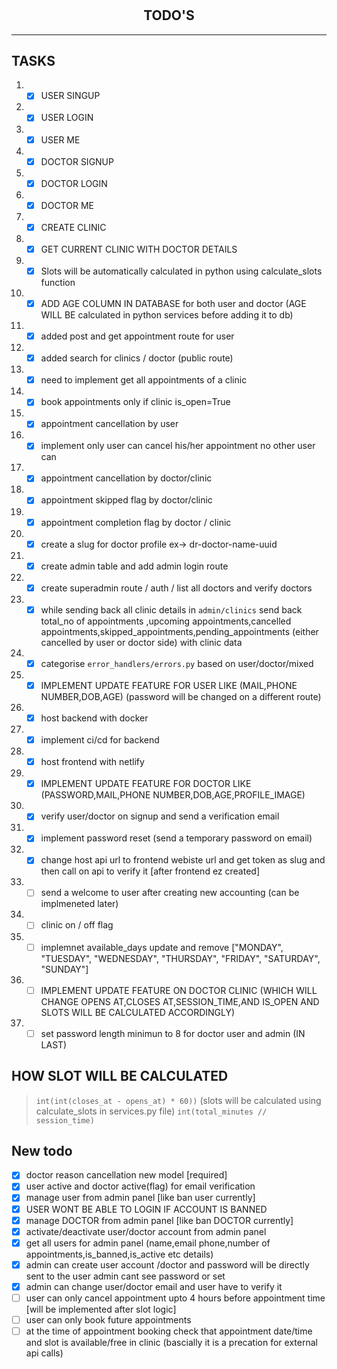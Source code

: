 #

<h2 align='center'>TODO'S</h2>
<hr>

## TASKS

1. - [X] USER SINGUP
1. - [X] USER LOGIN
1. - [X] USER ME
1. - [X] DOCTOR SIGNUP
1. - [X] DOCTOR LOGIN
1. - [X] DOCTOR ME
1. - [X] CREATE CLINIC
1. - [X] GET CURRENT CLINIC WITH DOCTOR DETAILS
1. - [x] Slots will be automatically calculated in python using calculate_slots function
1. - [x] ADD AGE COLUMN IN DATABASE for both user and doctor (AGE WILL BE calculated in python services before adding it to db)
1. - [x] added post and get appointment route for user
1. - [x] added search for clinics / doctor (public route)
1. - [x] need to implement get all appointments of a clinic
1. - [x] book appointments only if clinic is_open=True
1. - [x] appointment cancellation by user
1. - [x] implement only user can cancel his/her appointment no other user can
1. - [x] appointment cancellation by doctor/clinic
1. - [x] appointment skipped flag by doctor/clinic
1. - [x] appointment completion  flag by doctor / clinic
1. - [x] create a slug for doctor profile ex-> dr-doctor-name-uuid
1. - [x] create admin table and add admin login route
1. - [x] create superadmin route / auth / list all doctors and verify doctors
1. - [x] while sending back all clinic details in `admin/clinics` send back total_no of appointments ,upcoming appointments,cancelled appointments,skipped_appointments,pending_appointments (either cancelled by user or doctor side) with clinic data
1. - [x] categorise `error_handlers/errors.py` based on user/doctor/mixed
1. - [x] IMPLEMENT UPDATE FEATURE FOR USER LIKE (MAIL,PHONE NUMBER,DOB,AGE) (password will be changed on a different route)
1. - [x] host backend with docker
1. - [x] implement ci/cd for backend
1. - [x] host frontend with netlify
1. - [x] IMPLEMENT UPDATE FEATURE FOR DOCTOR LIKE (PASSWORD,MAIL,PHONE NUMBER,DOB,AGE,PROFILE_IMAGE)
1. - [x] verify user/doctor on signup and send a verification email
1. - [x] implement password reset (send a temporary password on email)
1. - [x] change host api url to frontend webiste url and get token as slug and then call on api to verify it [after frontend ez created]
1. - [ ] send a welcome to user after creating new accounting (can be implmeneted later)
1. - [ ] clinic on / off flag
1. - [ ] implemnet available_days update and remove ["MONDAY", "TUESDAY", "WEDNESDAY", "THURSDAY", "FRIDAY", "SATURDAY", "SUNDAY"]
1. - [ ] IMPLEMENT UPDATE FEATURE ON DOCTOR CLINIC (WHICH WILL CHANGE OPENS AT,CLOSES AT,SESSION_TIME,AND IS_OPEN AND SLOTS WILL BE CALCULATED ACCORDINGLY)
1. - [ ] set password length minimun to 8 for doctor user and admin (IN LAST)

## HOW SLOT WILL BE CALCULATED

> `int(int(closes_at - opens_at) * 60))` (slots will be calculated using calculate_slots in services.py file)
> `int(total_minutes // session_time)`

## New todo

- [x] doctor reason cancellation new model [required]
- [x] user active  and doctor active(flag) for email verification
- [X] manage user from admin panel [like ban user currently]
- [X] USER WONT BE ABLE TO LOGIN IF ACCOUNT IS BANNED
- [x] manage DOCTOR from admin panel [like ban DOCTOR currently]
- [x] activate/deactivate user/doctor account from admin panel
- [X] get all users for admin panel (name,email phone,number of appointments,is_banned,is_active etc details)
- [x] admin can create user account /doctor and password will be directly sent to the user admin cant see password or set
- [x] admin can change user/doctor email and user have to verify it
- [ ] user can only cancel appointment upto 4 hours before appointment time [will be implemented after slot logic]
- [ ] user can only book future appointments
- [ ] at the time of appointment booking check that appointment date/time and slot is available/free in clinic (bascially it is a precation for external api calls)
